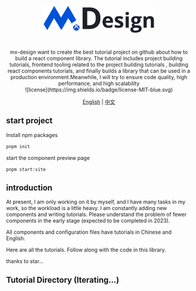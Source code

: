 <div align="center" style="margin-bottom: 24px">
    <img alt="Mx Design Logo" width="300" src="./assets/logo.png"/>
</div>

<div align="center">
<br />
mx-design want to create the best tutorial project on github about how to build a react component library. The tutorial includes project building tutorials, frontend tooling related to the project building tutorials , building react components tutorials, and finally builds a library that can be used in a production environment.Meanwhile, I will try to ensure code quality, high performance, and high scalability
<br />
![license](https://img.shields.io/badge/license-MIT-blue.svg)

</div>

<div align="center">

[English](./README.md) | [中文](./README.zh.md)

</div>

## start project

Install npm packages

```bash
pnpm init
```
start the component preview page

```bash
pnpm start:site
```

## introduction

At present, I am only working on it by myself, and I have many tasks in my  work, so the workload is a little heavy. I am constantly adding new components and writing tutorials. Please understand the problem of fewer components in the early stage (expected to be completed in 2023).

All components and configuration files have tutorials in Chinese and English.

Here are all the tutorials. Follow along with the code in this library.

thanks to star...

## Tutorial Directory (Iterating...)
